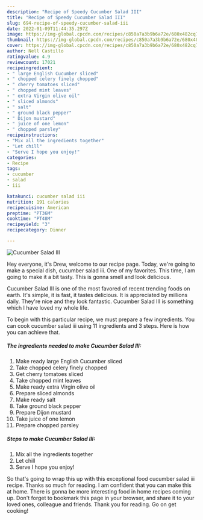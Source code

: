 ```yaml
---
description: "Recipe of Speedy Cucumber Salad III"
title: "Recipe of Speedy Cucumber Salad III"
slug: 694-recipe-of-speedy-cucumber-salad-iii
date: 2022-01-09T11:44:35.297Z
image: https://img-global.cpcdn.com/recipes/c850a7a3b9b6a72e/680x482cq70/cucumber-salad-iii-recipe-main-photo.jpg
thumbnail: https://img-global.cpcdn.com/recipes/c850a7a3b9b6a72e/680x482cq70/cucumber-salad-iii-recipe-main-photo.jpg
cover: https://img-global.cpcdn.com/recipes/c850a7a3b9b6a72e/680x482cq70/cucumber-salad-iii-recipe-main-photo.jpg
author: Nell Castillo
ratingvalue: 4.9
reviewcount: 17021
recipeingredient:
- " large English Cucumber sliced"
- " chopped celery finely chopped"
- " cherry tomatoes sliced"
- " chopped mint leaves"
- " extra Virgin olive oil"
- " sliced almonds"
- " salt"
- " ground black pepper"
- " Dijon mustard"
- " juice of one lemon"
- " chopped parsley"
recipeinstructions:
- "Mix all the ingredients together"
- "Let chill"
- "Serve I hope you enjoy!"
categories:
- Recipe
tags:
- cucumber
- salad
- iii

katakunci: cucumber salad iii 
nutrition: 191 calories
recipecuisine: American
preptime: "PT36M"
cooktime: "PT48M"
recipeyield: "3"
recipecategory: Dinner

---
```



![Cucumber Salad III](https://img-global.cpcdn.com/recipes/c850a7a3b9b6a72e/680x482cq70/cucumber-salad-iii-recipe-main-photo.jpg)

Hey everyone, it's Drew, welcome to our recipe page. Today, we're going to make a special dish, cucumber salad iii. One of my favorites. This time, I am going to make it a bit tasty. This is gonna smell and look delicious.



Cucumber Salad III is one of the most favored of recent trending foods on earth. It's simple, it is fast, it tastes delicious. It is appreciated by millions daily. They're nice and they look fantastic. Cucumber Salad III is something which I have loved my whole life.


To begin with this particular recipe, we must prepare a few ingredients. You can cook cucumber salad iii using 11 ingredients and 3 steps. Here is how you can achieve that.

<!--inarticleads1-->

##### The ingredients needed to make Cucumber Salad III:

1. Make ready  large English Cucumber sliced
1. Take  chopped celery finely chopped
1. Get  cherry tomatoes sliced
1. Take  chopped mint leaves
1. Make ready  extra Virgin olive oil
1. Prepare  sliced almonds
1. Make ready  salt
1. Take  ground black pepper
1. Prepare  Dijon mustard
1. Take  juice of one lemon
1. Prepare  chopped parsley




<!--inarticleads2-->

##### Steps to make Cucumber Salad III:

1. Mix all the ingredients together
1. Let chill
1. Serve I hope you enjoy!




So that's going to wrap this up with this exceptional food cucumber salad iii recipe. Thanks so much for reading. I am confident that you can make this at home. There is gonna be more interesting food in home recipes coming up. Don't forget to bookmark this page in your browser, and share it to your loved ones, colleague and friends. Thank you for reading. Go on get cooking!

